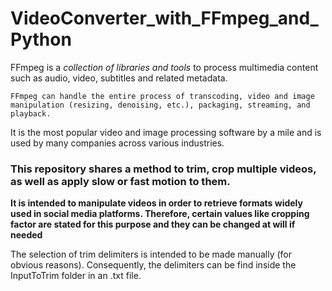 # VideoConverter_with_FFmpeg_and_Python

FFmpeg is a *collection of libraries and tools* to process multimedia content such as audio, video, subtitles and related metadata.

`FFmpeg can handle the entire process of transcoding, video and image manipulation (resizing, denoising, etc.), packaging, streaming, and playback.`

It is the most popular video and image processing software by a mile and is used by many companies across various industries.

### This repository shares a method to trim, crop multiple videos, as well as apply slow or fast motion to them. 

**It is intended to manipulate videos in order to retrieve formats widely used in social media platforms. Therefore, certain values like cropping factor are stated for this purpose and they can be changed at will if needed**

The selection of trim delimiters is intended to be made manually (for obvious reasons). Consequently, the delimiters can be find inside the InputToTrim folder in an .txt file.
